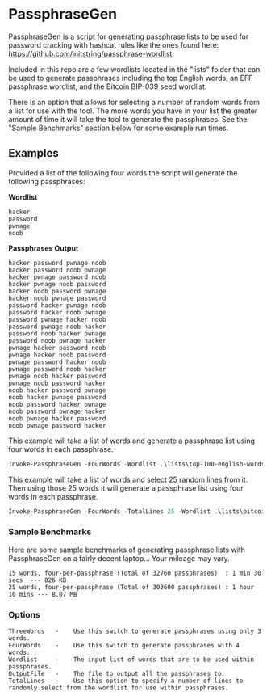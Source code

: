 # PassphraseGen
PassphraseGen is a script for generating passphrase lists to be used for password cracking with hashcat rules like the ones found here: https://github.com/initstring/passphrase-wordlist.

Included in this repo are a few wordlists located in the "lists" folder that can be used to generate passphrases including the top English words, an EFF passphrase wordlist, and the Bitcoin BIP-039 seed wordlist.

There is an option that allows for selecting a number of random words from a list for use with the tool. The more words you have in your list the greater amount of time it will take the tool to generate the passphrases. See the "Sample Benchmarks" section below for some example run times. 

## Examples

Provided a list of the following four words the script will generate the following passphrases: 

**Wordlist**
```
hacker
password
pwnage
noob
```
**Passphrases Output**
```
hacker password pwnage noob
hacker password noob pwnage
hacker pwnage password noob
hacker pwnage noob password
hacker noob password pwnage
hacker noob pwnage password
password hacker pwnage noob
password hacker noob pwnage
password pwnage hacker noob
password pwnage noob hacker
password noob hacker pwnage
password noob pwnage hacker
pwnage hacker password noob
pwnage hacker noob password
pwnage password hacker noob
pwnage password noob hacker
pwnage noob hacker password
pwnage noob password hacker
noob hacker password pwnage
noob hacker pwnage password
noob password hacker pwnage
noob password pwnage hacker
noob pwnage hacker password
noob pwnage password hacker
```

This example will take a list of words and generate a passphrase list using four words in each passphrase.
```PowerShell
Invoke-PassphraseGen -FourWords -Wordlist .\lists\top-100-english-words-4-chars-or-more.txt -OutputFile passphrase-list.txt
```

This example will take a list of words and select 25 random lines from it. Then using those 25 words it will generate a passphrase list using four words in each passphrase.

```PowerShell
Invoke-PassphraseGen -FourWords -TotalLines 25 -Wordlist .\lists\bitcoin-bip-0039-seed-words.txt -OutputFile passphrase-list.txt
```

### Sample Benchmarks
Here are some sample benchmarks of generating passphrase lists with PassphraseGen on a fairly decent laptop... Your mileage may vary. 

```
15 words, four-per-passphrase (Total of 32760 passphrases)  : 1 min 30 secs  --- 826 KB
25 words, four-per-passphrase (Total of 303600 passphrases) : 1 hour 10 mins --- 8.07 MB
```

### Options

```
ThreeWords   -    Use this switch to generate passphrases using only 3 words.
FourWords    -    Use this switch to generate passphrases with 4 words.
Wordlist     -    The input list of words that are to be used within passphrases.
OutputFile   -    The file to output all the passphrases to.
TotalLines   -    Use this option to specify a number of lines to randomly select from the wordlist for use within passphrases.
```
